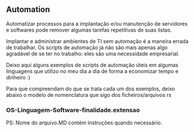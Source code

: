 ## Automation

Automatizar processos para a implantação e/ou manutenção de servidores e softwares pode remover algumas tarefas repetitivas de suas listas.

Implantar e administrar ambientes de TI sem automação é a maneira errada de trabalhar. Os scripts de automação já não são mais apenas algo agradável de se ter no trabalho: eles são uma necessidade empresarial.

Deixo aqui alguns exemplos de scripts de automação úteis em algumas linguagens que utilizo no meu dia a dia de forma a economizar tempo e dinheiro :)

Para que compreendam do que se trata cada um dos exemplos, deixo abaixo o modelo de nomenclatura que sigo dos ficheiros/arquivos rs

### OS-Linguagem-Software-finalidade.extensao

PS: Nome do arquivo.MD contém instruções quando necessário.

